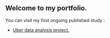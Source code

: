 ## Welcome to my portfolio.

You can visit my first ongoing published study :

- [Uber data analysis project.](https://nbviewer.jupyter.org/github/yrahan/uber/blob/master/Uber%20Data%20Analysis%20Project.ipynb)


